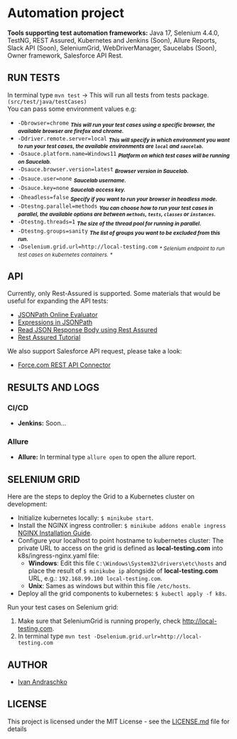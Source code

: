 # Automation project
**Tools supporting test automation frameworks:**
Java 17, Selenium 4.4.0, TestNG, REST Assured, Kubernetes and Jenkins (Soon), 
Allure Reports, Slack API (Soon), SeleniumGrid, WebDriverManager, 
Saucelabs (Soon), Owner framework, Salesforce API Rest.


## RUN TESTS

In terminal type `mvn test` -> This will run all tests from tests package.`(src/test/java/testCases)`  
You can pass some environment values e.g:
   - `-Dbrowser=chrome` <sub>_**This will run your test cases using a specific browser, the available browser are firefox and chrome.**_</sub>
   - `-Ddriver.remote.server=local` <sub>_**This will specify in which environment you want to run your test cases, the available environments are `local` and `saucelab`.**_</sub>
   - `-Dsauce.platform.name=Windows11` <sub>_**Platform on which test cases will be running on Saucelab.**_</sub>
   - `-Dsauce.browser.version=latest` <sub>_**Browser version in Saucelab.**_</sub>
   - `-Dsauce.user=none` <sub>_**Saucelab username.**_</sub>
   - `-Dsauce.key=none` <sub>_**Saucelab access key.**_</sub>
   - `-Dheadless=false` <sub>_**Specify if you want to run your browser in headless mode.**_</sub>
   - `-Dtestng.parallel=methods` <sub>_**You can choose how to run your test cases in parallel, the available options are between `methods`, `tests`, `classes` or `instances`.**_</sub>
   - `-Dtestng.threads=1` <sub>_**The size of the thread pool for running in parallel.**_</sub>
   - `-Dtestng.groups=sanity` <sub>_**The list of groups you want to be excluded from this run.**_</sub>
   - `-Dselenium.grid.url=http://local-testing.com` <sub>_* Selenium endpoint to run test cases on kubernetes containers. *_</sub>

## API 
Currently, only Rest-Assured is supported. Some materials that would be useful for expanding the API tests:
- [JSONPath Online Evaluator](https://jsonpath.com/)
- [Expressions in JSONPath](https://toolsqa.com/rest-assured/expressions-in-jsonpath/)
- [Read JSON Response Body using Rest Assured](https://toolsqa.com/rest-assured/read-json-response-body-using-rest-assured/)
- [Rest Assured Tutorial](https://www.toolsqa.com/rest-assured-tutorial/)

We also support Salesforce API request, please take a look:
- [Force.com REST API Connector](https://github.com/jesperfj/force-rest-api)


## RESULTS AND LOGS
### CI/CD
- **Jenkins:** Soon...

### Allure
- **Allure:** In terminal type `allure open` to open the allure report.  

## SELENIUM GRID 
Here are the steps to deploy the Grid to a Kubernetes cluster on development:
- Initialize kubernetes locally: `$ minikube start`.
- Install the NGINX ingress controller: `$ minikube addons enable ingress` [NGINX Installation Guide](https://kubernetes.github.io/ingress-nginx/deploy/).
- Configure your localhost to point hostname to kubernetes cluster: The private URL to access on the grid is defined as **local-testing.com** into k8s/ingress-nginx.yaml file:
  - **Windows**: Edit this file `C:\Windows\System32\drivers\etc\hosts` and place the result of `$ minikube ip` alongside of **local-testing.com** URL, e.g.: `192.168.99.100 local-testing.com`. 
  - **Unix**: Sames as windows but within this file `/etc/hosts`.
- Deploy all the grid components to kubernetes: `$ kubectl apply -f k8s`.

Run your test cases on Selenium grid:
1. Make sure that SeleniumGrid is running properly, check http://local-testing.com.
2. In terminal type `mvn test -Dselenium.grid.urlr=http://local-testing.com`

## AUTHOR
- [Ivan Andraschko](https://www.linkedin.com/in/ivan-andraschko/)
## LICENSE
This project is licensed under the MIT License - see the [LICENSE.md](LICENSE.md) file for details
